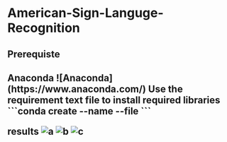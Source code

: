 # American-Sign-Languge-Recognition
<h2>Prerequiste<h2>
Anaconda ![Anaconda](https://www.anaconda.com/)
Use the requirement text file to install required libraries
```conda create --name <env> --file <this file>```







results
![a](https://user-images.githubusercontent.com/42116611/109385459-07172500-791a-11eb-9d77-a1ded088efa2.PNG)
![b](https://user-images.githubusercontent.com/42116611/109385460-08e0e880-791a-11eb-8983-9db971849ef1.PNG)
![c](https://user-images.githubusercontent.com/42116611/109385461-09797f00-791a-11eb-9ef7-f9aa0872f2f7.PNG)
